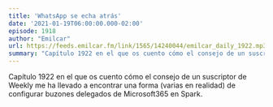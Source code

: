 ```yaml
---
title: 'WhatsApp se echa atrás'
date: '2021-01-19T06:00:00.000-02:00'
episode: 1918
author: "Emilcar"
url: https://feeds.emilcar.fm/link/1565/14240044/emilcar_daily_1922.mp3
summary: "Capítulo 1922 en el que os cuento cómo el consejo de un suscriptor de Weekly me ha llevado a encontrar una forma (varias en realidad) de configurar buzones delegados de Microsoft365 en Spark."
---
```


Capítulo 1922 en el que os cuento cómo el consejo de un suscriptor de Weekly me ha llevado a encontrar una forma (varias en realidad) de configurar buzones delegados de Microsoft365 en Spark.